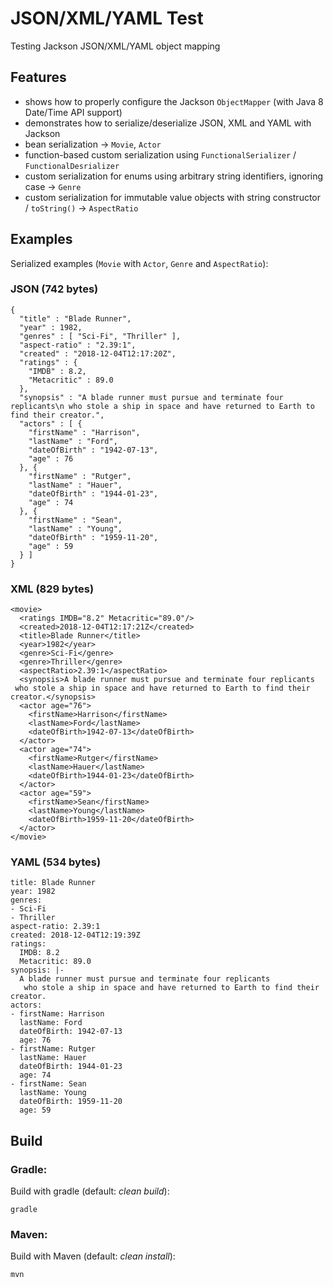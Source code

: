 #  JSON/XML/YAML Test
Testing Jackson JSON/XML/YAML object mapping

## Features

- shows how to properly configure the Jackson `ObjectMapper` (with Java 8 Date/Time API support)
- demonstrates how to serialize/deserialize JSON, XML and YAML with Jackson
- bean serialization &rarr; `Movie`, `Actor`
- function-based custom serialization using `FunctionalSerializer` / `FunctionalDesrializer`
- custom serialization for enums using arbitrary string identifiers, ignoring case &rarr; `Genre`
- custom serialization for immutable value objects with string constructor / `toString()` &rarr; `AspectRatio`

## Examples

Serialized examples (`Movie` with `Actor`, `Genre` and `AspectRatio`):

### JSON (742 bytes)

    {
      "title" : "Blade Runner",
      "year" : 1982,
      "genres" : [ "Sci-Fi", "Thriller" ],
      "aspect-ratio" : "2.39:1",
      "created" : "2018-12-04T12:17:20Z",
      "ratings" : {
        "IMDB" : 8.2,
        "Metacritic" : 89.0
      },
      "synopsis" : "A blade runner must pursue and terminate four replicants\n who stole a ship in space and have returned to Earth to find their creator.",
      "actors" : [ {
        "firstName" : "Harrison",
        "lastName" : "Ford",
        "dateOfBirth" : "1942-07-13",
        "age" : 76
      }, {
        "firstName" : "Rutger",
        "lastName" : "Hauer",
        "dateOfBirth" : "1944-01-23",
        "age" : 74
      }, {
        "firstName" : "Sean",
        "lastName" : "Young",
        "dateOfBirth" : "1959-11-20",
        "age" : 59
      } ]
    }

### XML (829 bytes)

    <movie>
      <ratings IMDB="8.2" Metacritic="89.0"/>
      <created>2018-12-04T12:17:21Z</created>
      <title>Blade Runner</title>
      <year>1982</year>
      <genre>Sci-Fi</genre>
      <genre>Thriller</genre>
      <aspectRatio>2.39:1</aspectRatio>
      <synopsis>A blade runner must pursue and terminate four replicants
     who stole a ship in space and have returned to Earth to find their creator.</synopsis>
      <actor age="76">
        <firstName>Harrison</firstName>
        <lastName>Ford</lastName>
        <dateOfBirth>1942-07-13</dateOfBirth>
      </actor>
      <actor age="74">
        <firstName>Rutger</firstName>
        <lastName>Hauer</lastName>
        <dateOfBirth>1944-01-23</dateOfBirth>
      </actor>
      <actor age="59">
        <firstName>Sean</firstName>
        <lastName>Young</lastName>
        <dateOfBirth>1959-11-20</dateOfBirth>
      </actor>
    </movie>

### YAML (534 bytes)

    title: Blade Runner
    year: 1982
    genres:
    - Sci-Fi
    - Thriller
    aspect-ratio: 2.39:1
    created: 2018-12-04T12:19:39Z
    ratings:
      IMDB: 8.2
      Metacritic: 89.0
    synopsis: |-
      A blade runner must pursue and terminate four replicants
       who stole a ship in space and have returned to Earth to find their creator.
    actors:
    - firstName: Harrison
      lastName: Ford
      dateOfBirth: 1942-07-13
      age: 76
    - firstName: Rutger
      lastName: Hauer
      dateOfBirth: 1944-01-23
      age: 74
    - firstName: Sean
      lastName: Young
      dateOfBirth: 1959-11-20
      age: 59

## Build

### Gradle:
Build with gradle (default: _clean build_): 

    gradle

### Maven:
Build with Maven (default: _clean install_): 

    mvn
    
    